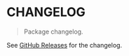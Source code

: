 # CHANGELOG

> Package changelog.

See [GitHub Releases](https://github.com/stdlib-js/array-base-cartesian-power/releases) for the changelog.